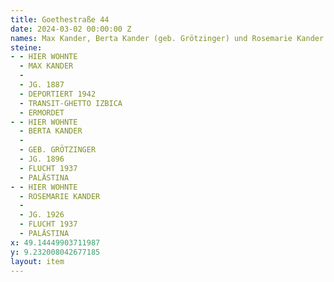 ```yaml
---
title: Goethestraße 44
date: 2024-03-02 00:00:00 Z
names: Max Kander, Berta Kander (geb. Grötzinger) und Rosemarie Kander
steine:
- - HIER WOHNTE
  - MAX KANDER
  - 
  - JG. 1887
  - DEPORTIERT 1942
  - TRANSIT-GHETTO IZBICA
  - ERMORDET
- - HIER WOHNTE
  - BERTA KANDER
  - 
  - GEB. GRÖTZINGER
  - JG. 1896
  - FLUCHT 1937
  - PALÄSTINA
- - HIER WOHNTE
  - ROSEMARIE KANDER
  - 
  - JG. 1926
  - FLUCHT 1937
  - PALÄSTINA
x: 49.14449903711987
y: 9.232008042677185
layout: item
---
```


